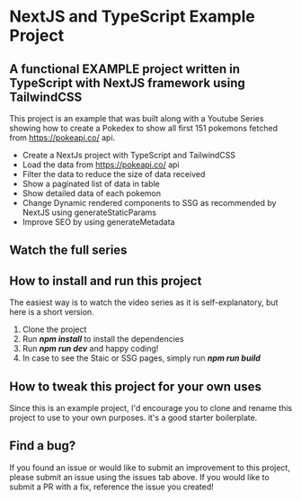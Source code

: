 # NextJS and TypeScript Example Project

## A functional EXAMPLE project written in TypeScript with NextJS framework using TailwindCSS

This project is an example that was built along with a Youtube Series showing how to create a Pokedex to show all first 151 pokemons fetched from https://pokeapi.co/ api.

- Create a NextJs project with TypeScript and TailwindCSS
- Load the data from https://pokeapi.co/ api
- Filter the data to reduce the size of data received
- Show a paginated list of data in table
- Show detailed data of each pokemon
- Change Dynamic rendered components to SSG as recommended by NextJS using generateStaticParams
- Improve SEO by using generateMetadata

## Watch the full series

## How to install and run this project

The easiest way is to watch the video series as it is self-explanatory, but here is a short version.

1. Clone the project
2. Run ***npm install*** to install the dependencies
3. Run ***npm run dev*** and happy coding!
4. In case to see the Staic or SSG pages, simply run ***npm run build***

## How to tweak this project for your own uses

Since this is an example project, I'd encourage you to clone and rename this project to use to your own purposes. it's a good starter boilerplate.

## Find a bug?

If you found an issue or would like to submit an improvement to this project, please submit an issue using the issues tab above. If you would like to submit a PR with a fix, reference the issue you created!
